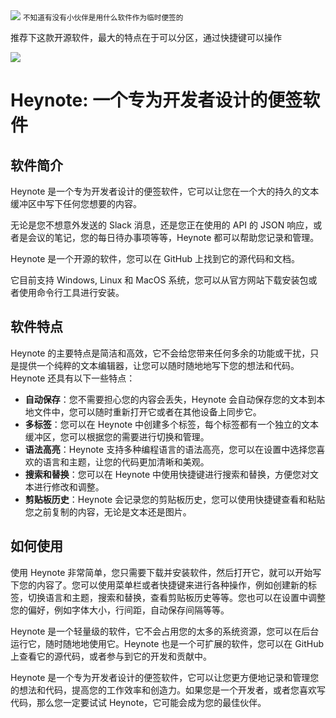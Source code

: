<img src="/assets/image/240114-heynote-1.png" style="max-width: 70%; height: auto;">
<small>不知道有没有小伙伴是用什么软件作为临时便签的</small>


推荐下这款开源软件，最大的特点在于可以分区，通过快捷键可以操作

![](/assets/image/240114-heynote-1.png)


# Heynote: 一个专为开发者设计的便签软件

## 软件简介
Heynote 是一个专为开发者设计的便签软件，它可以让您在一个大的持久的文本缓冲区中写下任何您想要的内容。

无论是您不想意外发送的 Slack 消息，还是您正在使用的 API 的 JSON 响应，或者是会议的笔记，您的每日待办事项等等，Heynote 都可以帮助您记录和管理。

Heynote 是一个开源的软件，您可以在 GitHub 上找到它的源代码和文档。

它目前支持 Windows, Linux 和 MacOS 系统，您可以从官方网站下载安装包或者使用命令行工具进行安装。

## 软件特点
Heynote 的主要特点是简洁和高效，它不会给您带来任何多余的功能或干扰，只是提供一个纯粹的文本编辑器，让您可以随时随地地写下您的想法和代码。Heynote 还具有以下一些特点：

- **自动保存**：您不需要担心您的内容会丢失，Heynote 会自动保存您的文本到本地文件中，您可以随时重新打开它或者在其他设备上同步它。
- **多标签**：您可以在 Heynote 中创建多个标签，每个标签都有一个独立的文本缓冲区，您可以根据您的需要进行切换和管理。
- **语法高亮**：Heynote 支持多种编程语言的语法高亮，您可以在设置中选择您喜欢的语言和主题，让您的代码更加清晰和美观。
- **搜索和替换**：您可以在 Heynote 中使用快捷键进行搜索和替换，方便您对文本进行修改和调整。
- **剪贴板历史**：Heynote 会记录您的剪贴板历史，您可以使用快捷键查看和粘贴您之前复制的内容，无论是文本还是图片。

## 如何使用
使用 Heynote 非常简单，您只需要下载并安装软件，然后打开它，就可以开始写下您的内容了。您可以使用菜单栏或者快捷键来进行各种操作，例如创建新的标签，切换语言和主题，搜索和替换，查看剪贴板历史等等。您也可以在设置中调整您的偏好，例如字体大小，行间距，自动保存间隔等等。

Heynote 是一个轻量级的软件，它不会占用您的太多的系统资源，您可以在后台运行它，随时随地地使用它。Heynote 也是一个可扩展的软件，您可以在 GitHub 上查看它的源代码，或者参与到它的开发和贡献中。

Heynote 是一个专为开发者设计的便签软件，它可以让您更方便地记录和管理您的想法和代码，提高您的工作效率和创造力。如果您是一个开发者，或者您喜欢写代码，那么您一定要试试 Heynote，它可能会成为您的最佳伙伴。